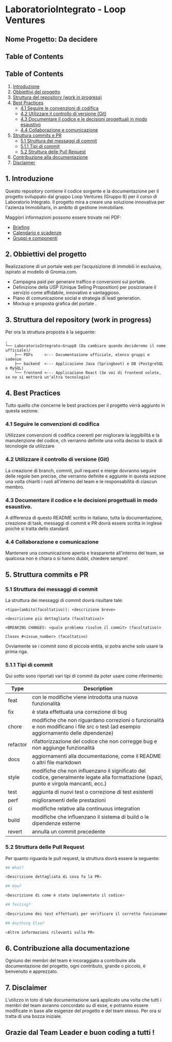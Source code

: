 # LaboratorioIntegrato - Loop Ventures 
## Nome Progetto: Da decidere

## Table of Contents

## Table of Contents
1. [Introduzione](#1-introduzione)
2. [Obbiettivi del progetto](#2-obbiettivi-del-progetto)
3. [Struttura del repository (work in progress)](#3-struttura-del-repository-work-in-progress)
4. [Best Practices](#4-best-practices)
    - [4.1 Seguire le convenzioni di codifica](#41-seguire-le-convenzioni-di-codifica)
    - [4.2 Utilizzare il controllo di versione (Git)](#42-utilizzare-il-controllo-di-versione-git)
    - [4.3 Documentare il codice e le decisioni progettuali in modo esaustivo](#43-documentare-il-codice-e-le-decisioni-progettuali-in-modo-esaustivo)
    - [4.4 Collaborazione e comunicazione](#44-collaborazione-e-comunicazione)
5. [Struttura commits e PR](#5-struttura-commits-e-pr)
    - [5.1 Struttura dei messaggi di commit](#51-struttura-dei-messaggi-di-commit)
    - [5.1.1 Tipi di commit](#511-tipi-di-commit)
    - [5.2 Struttura delle Pull Request](#52-struttura-delle-pull-request)
6. [Contribuzione alla documentazione](#6-contribuzione-alla-documentazione)
7. [Disclaimer](#7-disclaimer)

## 1. Introduzione

Questo repository contiene il codice sorgente e la documentazione per il progetto sviluppato dal gruppo Loop Ventures (Gruppo 8) per il corso di Laboratorio Integrato. Il progetto mira a creare una soluzione innovativa per l'azienza Immobiliaris, in ambito di gestione immobiliare.

Maggiori informazioni possono essere trovate nei PDF:

- [Briefing](PDFs/Briefing%2024-26.pdf)
- [Calendario e scadenze](PDFs/Calendario%2025-26.pdf)
- [Gruppi e componenti](PDFs/Gruppi_DSG-WDV-SWD.pdf)


## 2. Obbiettivi del progetto

Realizzazione di un portale web per l’acquisizione di immobili in esclusiva, ispirato al modello di Gromia.com. 
- Campagna paid per generare traffico e conversioni sul portale. 
- Definizione della USP (Unique Selling Proposition) per posizionare il servizio come affidabile, innovativo e vantaggioso. 
- Piano di comunicazione social e strategia di lead generation. 
- Mockup e proposta grafica del portale .


## 3. Struttura del repository (work in progress)

Per ora la struttura proposta è la seguente:

```
.
└── LaboratorioIntegrato-Grupp8 (Da cambiare quando decideremo il nome ufficiale)/
    ├── PDFs     <--- Documentazione ufficiale, elenco gruppi e sadenze
    ├── backend  <--- Applicazione Java (Springboot) e DB (PostgreSQL o MySQL)
    └── frontend <--- Applicazione React (Se voi di frontend volete, se no si metterà un'altra tecnologia)
```

## 4. Best Practices

Tutto quello che concerne le best practices per il progetto verrà aggiunto in questa sezione.

### 4.1 Seguire le convenzioni di codifica 

Utilizzare convenzioni di codifica coerenti per migliorare la leggibilità e la manutenzione del codice, ch verranno definite una volta deciso lo stack di tecnologie da utilizzare

### 4.2 Utilizzare il controllo di versione (Git)

La creazione di branch, commit, pull request e merge dovranno seguire delle regole ben precise, che verranno definite e aggiunte in questa sezione una volta chiariti i ruoli all'interno del team e le responsabilità di ciascun membro.

### 4.3 Documentare il codice e le decisioni progettuali in modo esaustivo.

A differenza di questo README scritto in italiano, tutta la documentazione, creazione di task, messaggi di commit e PR dovrà essere scritta in inglese poichè si tratta dello standard.

### 4.4 Collaborazione e comunicazione

Mantenere una comunicazione aperta e trasparente all'interno del team, se qualcosa non è chiara o si hanno dubbi, chiedere sempre!

## 5. Struttura commits e PR

### 5.1 Struttura dei messaggi di commit

La struttura dei messaggi di commit dovrà risultare tale:

```
<tipo>[ambito(facoltativo)]: <descrizione breve>

<descrizione più dettagliata (facoltativa)>

<BREAKING CHANGES: <quale problema risolve il commit> (facoltativo)>

Closes #<issue_number> (facoltativo)
```

Ovviamente se i commit sono di piccola entità, si potra anche solo usare la prima riga.

### 5.1.1 Tipi di commit

Qui sotto sono riportati vari tipi di commit da poter usare come riferimento:

| Type   | Description                                                                                                                                           |
|--------|-------------------------------------------------------------------------------------------------------------------------------------------------------|
| feat   | con le modifiche viene introdotta una nuova funzionalità                                                                                              |
| fix    | è stata effettuata una correzione di bug                                                                                                              |
| chore  | modifiche che non riguardano correzioni o funzionalità e non modificano i file src o test (ad esempio aggiornamento delle dipendenze)                 |
| refactor | rifattorizzazione del codice che non corregge bug e non aggiunge funzionalità                                                                      |
| docs   | aggiornamenti alla documentazione, come il README o altri file markdown                                                                               |
| style  | modifiche che non influenzano il significato del codice, generalmente legate alla formattazione (spazi, punto e virgola mancanti, ecc.)               |
| test   | aggiunta di nuovi test o correzione di test esistenti                                                                                                 |
| perf   | miglioramenti delle prestazioni                                                                                                                       |
| ci     | modifiche relative alla continuous integration                                                                                                        |
| build  | modifiche che influenzano il sistema di build o le dipendenze esterne                                                                                 |
| revert | annulla un commit precedente                                                                                                                          |



### 5.2 Struttura delle Pull Request

Per quanto riguarda le pull request, la struttura dovrà essere la seguente:

```bash
## What?

<Descrizione dettagliata di cosa fa la PR>

## How?

<Descrizione di come è stato implementato il codice>

## Testing?

<Descrizione dei test effettuati per verificare il corretto funzionamento del codice>

## Anything Else?

<Altre informazioni rilevanti sulla PR>
```

## 6. Contribuzione alla documentazione

Ogniuno dei membri del team è incoraggiato a contribuire alla documentazione del progetto, ogni contributo, grande o piccolo, è benvenuto e apprezzato.

## 7. Disclaimer

L'utilizzo in toto di tale documentazione sarà applicato una volta che tutti i membri del team avranno concordato su di esse, e potranno essere modificate in base alle esigenze del progetto e del team stesso. Per ora si tratta di una bozza iniziale.

## Grazie dal Team Leader e buon coding a tutti !